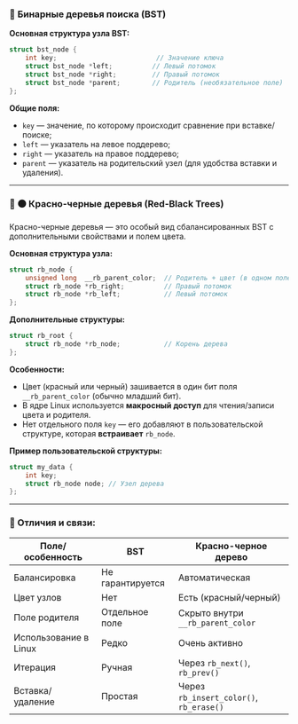 ### 🔷 **Бинарные деревья поиска (BST)**

**Основная структура узла BST:**

```c
struct bst_node {
    int key;                         // Значение ключа
    struct bst_node *left;          // Левый потомок
    struct bst_node *right;         // Правый потомок
    struct bst_node *parent;        // Родитель (необязательное поле)
};
```

**Общие поля:**

* `key` — значение, по которому происходит сравнение при вставке/поиске;
* `left` — указатель на левое поддерево;
* `right` — указатель на правое поддерево;
* `parent` — указатель на родительский узел (для удобства вставки и удаления).

---

### 🔴 ⚫ **Красно-черные деревья (Red-Black Trees)**

Красно-черные деревья — это особый вид сбалансированных BST с дополнительными свойствами и полем цвета.

**Основная структура узла:**

```c
struct rb_node {
    unsigned long  __rb_parent_color;  // Родитель + цвет (в одном поле, bit-packing)
    struct rb_node *rb_right;          // Правый потомок
    struct rb_node *rb_left;           // Левый потомок
};
```

**Дополнительные структуры:**

```c
struct rb_root {
    struct rb_node *rb_node;           // Корень дерева
};
```

**Особенности:**

* Цвет (красный или черный) зашивается в один бит поля `__rb_parent_color` (обычно младший бит).
* В ядре Linux используется **макросный доступ** для чтения/записи цвета и родителя.
* Нет отдельного поля `key` — его добавляют в пользовательской структуре, которая **встраивает** `rb_node`.

**Пример пользовательской структуры:**

```c
struct my_data {
    int key;
    struct rb_node node; // Узел дерева
};
```

---

### 🧩 Отличия и связи:

| Поле/особенность      | BST              | Красно-черное дерево                    |
| --------------------- | ---------------- | --------------------------------------- |
| Балансировка          | Не гарантируется | Автоматическая                          |
| Цвет узлов            | Нет              | Есть (красный/черный)                   |
| Поле родителя         | Отдельное поле   | Скрыто внутри `__rb_parent_color`       |
| Использование в Linux | Редко            | Очень активно                           |
| Итерация              | Ручная           | Через `rb_next()`, `rb_prev()`          |
| Вставка/удаление      | Простая          | Через `rb_insert_color()`, `rb_erase()` |

